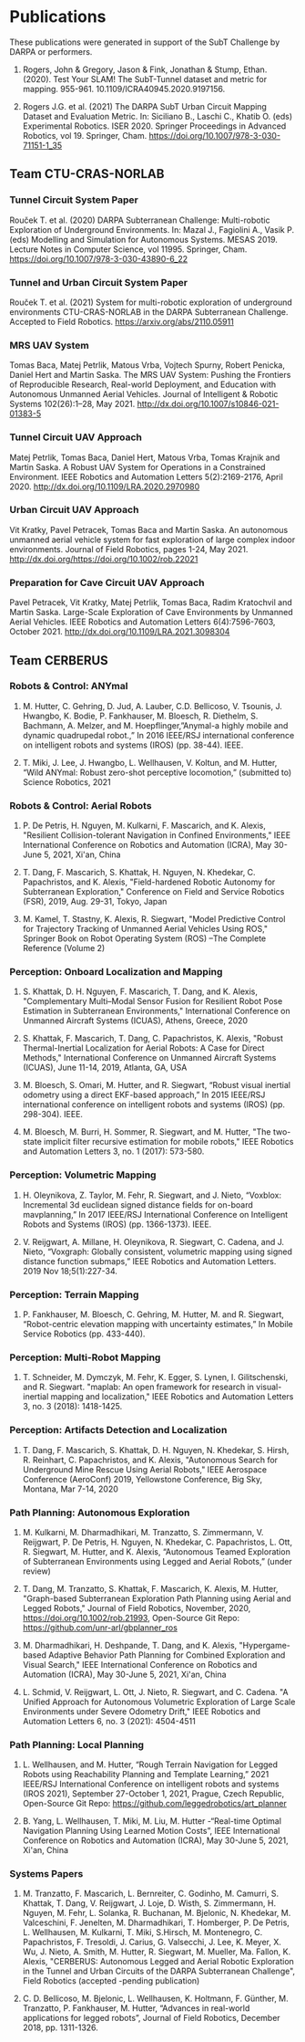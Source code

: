 # Publications

These publications were generated in support of the SubT Challenge by DARPA or performers.

1. Rogers, John & Gregory, Jason & Fink, Jonathan & Stump, Ethan. (2020). Test Your SLAM! The SubT-Tunnel dataset and metric for mapping. 955-961. 10.1109/ICRA40945.2020.9197156.

1. Rogers J.G. et al. (2021) The DARPA SubT Urban Circuit Mapping Dataset and Evaluation Metric. In: Siciliano B., Laschi C., Khatib O. (eds) Experimental Robotics. ISER 2020. Springer Proceedings in Advanced Robotics, vol 19. Springer, Cham. https://doi.org/10.1007/978-3-030-71151-1_35

## Team CTU-CRAS-NORLAB

### Tunnel Circuit System Paper
Rouček T. et al. (2020) DARPA Subterranean Challenge: Multi-robotic Exploration of Underground Environments. In: Mazal J., Fagiolini A., Vasik P. (eds) Modelling and Simulation for Autonomous Systems. MESAS 2019. Lecture Notes in Computer Science, vol 11995. Springer, Cham. https://doi.org/10.1007/978-3-030-43890-6_22

### Tunnel and Urban Circuit System Paper
Rouček T. et al. (2021) System for multi-robotic exploration of underground environments CTU-CRAS-NORLAB in the DARPA Subterranean Challenge. Accepted to Field Robotics. https://arxiv.org/abs/2110.05911

### MRS UAV System
Tomas Baca, Matej Petrlik, Matous Vrba, Vojtech Spurny, Robert Penicka, Daniel Hert and Martin Saska. The MRS UAV System: Pushing the Frontiers of Reproducible Research, Real-world Deployment, and Education with Autonomous Unmanned Aerial Vehicles. Journal of Intelligent & Robotic Systems 102(26):1–28, May 2021. http://dx.doi.org/10.1007/s10846-021-01383-5

### Tunnel Circuit UAV Approach
Matej Petrlik, Tomas Baca, Daniel Hert, Matous Vrba, Tomas Krajnik and Martin Saska. A Robust UAV System for Operations in a Constrained Environment. IEEE Robotics and Automation Letters 5(2):2169-2176, April 2020. http://dx.doi.org/10.1109/LRA.2020.2970980

### Urban Circuit UAV Approach
Vit Kratky, Pavel Petracek, Tomas Baca and Martin Saska. An autonomous unmanned aerial vehicle system for fast exploration of large complex indoor environments. Journal of Field Robotics, pages 1-24, May 2021. http://dx.doi.org/https://doi.org/10.1002/rob.22021

### Preparation for Cave Circuit UAV Approach
Pavel Petracek, Vit Kratky, Matej Petrlik, Tomas Baca, Radim Kratochvil and Martin Saska. Large-Scale Exploration of Cave Environments by Unmanned Aerial Vehicles. IEEE Robotics and Automation Letters 6(4):7596-7603, October 2021. http://dx.doi.org/10.1109/LRA.2021.3098304

## Team CERBERUS

### Robots & Control: ANYmal

1. M. Hutter, C. Gehring, D. Jud, A. Lauber, C.D. Bellicoso, V. Tsounis, J. Hwangbo, K. Bodie, P. Fankhauser, M. Bloesch, R. Diethelm, S. Bachmann, A. Melzer, and M. Hoepflinger,”Anymal-a highly mobile and dynamic quadrupedal robot.,” In 2016 IEEE/RSJ international conference on intelligent robots and systems (IROS) (pp. 38-44). IEEE.

1. T. Miki, J. Lee, J. Hwangbo, L. Wellhausen, V. Koltun, and M. Hutter, “Wild ANYmal: Robust zero-shot perceptive locomotion,” (submitted to) Science Robotics, 2021

### Robots & Control: Aerial Robots

1. P. De Petris, H. Nguyen, M. Kulkarni, F. Mascarich, and K. Alexis, "Resilient Collision-tolerant Navigation in Confined Environments," IEEE International Conference on Robotics and Automation (ICRA), May 30-June 5, 2021, Xi'an, China

1. T. Dang, F. Mascarich, S. Khattak, H. Nguyen, N. Khedekar, C. Papachristos, and K. Alexis, "Field-hardened Robotic Autonomy for Subterranean Exploration," Conference on Field and Service Robotics (FSR), 2019, Aug. 29-31, Tokyo, Japan

1. M. Kamel, T. Stastny, K. Alexis, R. Siegwart, "Model Predictive Control for Trajectory Tracking of Unmanned Aerial Vehicles Using ROS," Springer Book on Robot Operating System (ROS) –The Complete Reference (Volume 2)

### Perception: Onboard Localization and Mapping

1. S. Khattak, D. H. Nguyen, F. Mascarich, T. Dang, and K. Alexis, "Complementary Multi–Modal Sensor Fusion for Resilient Robot Pose Estimation in Subterranean Environments," International Conference on Unmanned Aircraft Systems (ICUAS), Athens, Greece, 2020 

1. S. Khattak, F. Mascarich, T. Dang, C. Papachristos, K. Alexis, "Robust Thermal-Inertial Localization for Aerial Robots: A Case for Direct Methods," International Conference on Unmanned Aircraft Systems (ICUAS), June 11-14, 2019, Atlanta, GA, USA 

1. M. Bloesch, S. Omari, M. Hutter, and R. Siegwart, “Robust visual inertial odometry using a direct EKF-based approach,” In 2015 IEEE/RSJ international conference on intelligent robots and systems (IROS) (pp. 298-304). IEEE.

1. M. Bloesch, M. Burri, H. Sommer, R. Siegwart, and M. Hutter, "The two-state implicit filter recursive estimation for mobile robots," IEEE Robotics and Automation Letters 3, no. 1 (2017): 573-580.

### Perception: Volumetric Mapping

1. H. Oleynikova, Z. Taylor, M. Fehr, R. Siegwart, and J. Nieto, “Voxblox: Incremental 3d euclidean signed distance fields for on-board mavplanning,” In 2017 IEEE/RSJ International Conference on Intelligent Robots and Systems (IROS) (pp. 1366-1373). IEEE.

1. V. Reijgwart, A. Millane, H. Oleynikova, R. Siegwart, C. Cadena, and J. Nieto, “Voxgraph: Globally consistent, volumetric mapping using signed distance function submaps,” IEEE Robotics and Automation Letters. 2019 Nov 18;5(1):227-34.

### Perception: Terrain Mapping

1. P. Fankhauser, M. Bloesch, C. Gehring, M. Hutter, M. and R. Siegwart, “Robot-centric elevation mapping with uncertainty estimates,” In Mobile Service Robotics (pp. 433-440). 

### Perception: Multi-Robot Mapping

1. T. Schneider, M. Dymczyk, M. Fehr, K. Egger, S. Lynen, I. Gilitschenski, and R. Siegwart. "maplab: An open framework for research in visual-inertial mapping and localization," IEEE Robotics and Automation Letters 3, no. 3 (2018): 1418-1425.

### Perception: Artifacts Detection and Localization

1. T. Dang, F. Mascarich, S. Khattak, D. H. Nguyen, N. Khedekar, S. Hirsh, R. Reinhart, C. Papachristos, and K. Alexis, "Autonomous Search for Underground Mine Rescue Using Aerial Robots," IEEE Aerospace Conference (AeroConf) 2019, Yellowstone Conference, Big Sky, Montana, Mar 7-14, 2020

### Path Planning: Autonomous Exploration

1. M. Kulkarni, M. Dharmadhikari, M. Tranzatto, S. Zimmermann, V. Reijgwart, P. De Petris, H. Nguyen, N. Khedekar, C. Papachristos, L. Ott, R. Siegwart, M. Hutter, and K. Alexis, “Autonomous Teamed Exploration of Subterranean Environments using Legged and Aerial Robots,” (under review)

1. T. Dang, M. Tranzatto, S. Khattak, F. Mascarich, K. Alexis, M. Hutter, "Graph-based Subterranean Exploration Path Planning using Aerial and Legged Robots," Journal of Field Robotics, November, 2020, https://doi.org/10.1002/rob.21993, Open-Source Git Repo: https://github.com/unr-arl/gbplanner_ros

1. M. Dharmadhikari, H. Deshpande, T. Dang, and K. Alexis, "Hypergame-based Adaptive Behavior Path Planning for Combined Exploration and Visual Search," IEEE International Conference on Robotics and Automation (ICRA), May 30-June 5, 2021, Xi'an, China

1. L. Schmid, V. Reijgwart, L. Ott, J. Nieto, R. Siegwart, and C. Cadena. "A Unified Approach for Autonomous Volumetric Exploration of Large Scale Environments under Severe Odometry Drift," IEEE Robotics and Automation Letters 6, no. 3 (2021): 4504-4511

### Path Planning: Local Planning

1. L. Wellhausen, and M. Hutter, “Rough Terrain Navigation for Legged Robots using Reachability Planning and Template Learning,” 2021 IEEE/RSJ International Conference on intelligent robots and systems (IROS 2021), September 27-October 1, 2021, Prague, Czech Republic, Open-Source Git Repo: https://github.com/leggedrobotics/art_planner

1. B. Yang, L. Wellhausen, T. Miki, M. Liu, M. Hutter -“Real-time Optimal Navigation Planning Using Learned Motion Costs”, IEEE International Conference on Robotics and Automation (ICRA), May 30-June 5, 2021, Xi'an, China

### Systems Papers

1. M. Tranzatto, F. Mascarich, L. Bernreiter, C. Godinho, M. Camurri, S. Khattak, T. Dang, V. Reijgwart, J. Loje, D. Wisth, S. Zimmermann, H. Nguyen, M. Fehr, L. Solanka, R. Buchanan, M. Bjelonic, N. Khedekar, M. Valceschini, F. Jenelten, M. Dharmadhikari, T. Homberger, P. De Petris, L. Wellhausen, M. Kulkarni, T. Miki, S.Hirsch, M. Montenegro, C. Papachristos, F. Tresoldi, J. Carius, G. Valsecchi, J. Lee, K. Meyer, X. Wu, J. Nieto, A. Smith, M. Hutter, R. Siegwart, M. Mueller, Ma. Fallon, K. Alexis, "CERBERUS: Autonomous Legged and Aerial Robotic Exploration in the Tunnel and Urban Circuits of the DARPA Subterranean Challenge", Field Robotics (accepted -pending publication)

1. C. D. Bellicoso, M. Bjelonic, L. Wellhausen, K. Holtmann, F. Günther, M. Tranzatto, P. Fankhauser, M. Hutter, “Advances in real-world applications for legged robots”, Journal of Field Robotics, December 2018, pp. 1311-1326.

